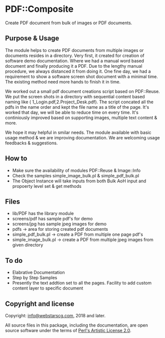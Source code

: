 # PDF::Composite
Create PDF document from bulk of images or PDF documents. 

## Purpose & Usage
The module helps to create PDF documents from multiple images or documents resides in a directory. Very first, it created for creation of software demo documentation. Where we had a manual word based document and finally producing it a PDF. Due to the lengthy manual procedure, we always distanced it from doing it. One fine day, we had a requirement to show a software screen shot document with a minimal time. The existing method need more hands to finish it in time. 

We worked out a small pdf document creations script based on PDF::Reuse. We put the screen shots in a directory with sequential content based naming like ( 1_Login.pdf,2.Project_Desk.pdf). The script concated all the pdfs in the name order and kept the file name as a title of the page. It's worked that day, we will be able to reduce time on every time. It's continiously improved based on supporting images, multiple text content & more. 

We hope it may helpful in smilar needs. The module available with basic usage method & we are improving documentation. 
We are welcoming usage feedbacks & suggestions.


## How to
- Make sure the availability of modules PDF::Reuse & Image::Info
- Check the samples simple_image_bulk.pl & simple_pdf_bulk.pl
- The Object Instance will take inputs from both Bulk AoH input and propoerty level set & get methods

## Files
- lib/PDF has the library module
- screens/pdf has sample pdf's for demo
- screens/jpg has sample jpeg images for demo
- pdfs -> area for storing created pdf documents
- simple_pdf_bulk.pl -> create a PDF from multiple one page pdf's
- simple_image_bulk.pl -> create a PDF from multiple jpeg images from given directory

## To do
- Elabrative Documentation
- Step by Step Samples
- Presently the text addtion set to all the pages. Facility to add custom content layer to specific document

## Copyright and license

Copyright: info@webstarscg.com, 2018 and later.

All source files in this package, including the documentation, are open source software under the terms of [Perl's Artistic License 2.0](http://www.perlfoundation.org/artistic_license_2_0).
